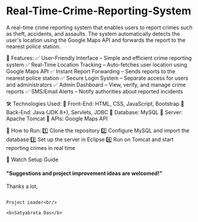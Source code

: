 # Real-Time-Crime-Reporting-System
A real-time crime reporting system that enables users to report crimes such as theft, accidents, and assaults. The system automatically detects the user's location using the Google Maps API and forwards the report to the nearest police station.

🔹 Features:
✅ User-Friendly Interface – Simple and efficient crime reporting system
✅ Real-Time Location Tracking – Auto-fetches user location using Google Maps API
✅ Instant Report Forwarding – Sends reports to the nearest police station
✅ Secure Login System – Separate access for users and administrators
✅ Admin Dashboard – View, verify, and manage crime reports
✅ SMS/Email Alerts – Notify authorities about reported incidents

🛠️ Technologies Used:
🔹 Front-End: HTML, CSS, JavaScript, Bootstrap
🔹 Back-End: Java (JDK 8+), Servlets, JDBC
🔹 Database: MySQL
🔹 Server: Apache Tomcat
🔹 APIs: Google Maps API

📌 How to Run:
1️⃣ Clone the repository
2️⃣ Configure MySQL and import the database
3️⃣ Set up the server in Eclipse
4️⃣ Run on Tomcat and start reporting crimes in real time

🔗 Watch Setup Guide

#### "Suggestions and project improvement ideas are welcomed!"

<bold>Thanks a lot,</bold><br/>

                                                                                                        Project Leader<br/>
                                                                                                         <b>Satyabrata Das</b>
